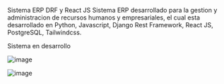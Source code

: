 Sistema ERP DRF y React JS
Sistema ERP desarrollado para la gestion y administracion de recursos humanos y empresariales, el cual esta desarrollado en Python, Javascript, Django Rest Framework, React JS, PostgreSQL, Tailwindcss.

Sistema en desarrollo

![image](https://github.com/user-attachments/assets/83fac784-e729-4f42-b9a8-209022bdfc65)

![image](https://github.com/user-attachments/assets/2ac316b6-c168-4e9b-8bf8-77b75b36e7ea)
